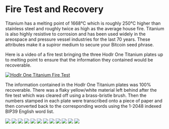 # Fire Test and Recovery
Titanium has a melting point of 1668°C which is roughly 250°C higher than stainless steel and roughly twice as high as the average house fire. Titanium is also highly resistive to corrosion and has been used widely in the areospace and pressure vessel industries for the last 70 years. These attributes make it a supiror medium to secure your Bitcoin seed phrase. 

Here is a video of a fire test bringing the three Hodlr One Titanium plates up to melting point to ensure that the information they contained would be recoverable. 

[![Hodlr One Titanium Fire Test](/assets/video_thumbnail.png)](https://media.econoalchemist.com/w/h2Ny2A4PwHAuYPeFKX9Sy6 "Hodlr One Titanium Fire Test")

The information contained in the Hodlr One Titanium plates was 100% recoverable. There was a flaky yellow/white material left behind after the fire test which was cleared off using a brass-bristle brush. Then the numbers stamped in each plate were transcribed onto a piece of paper and then converted back to the corresponding words using the 1-2048 indexed BIP39 English word list. 

![](assets/hodlr_36.jpg)
![](assets/hodlr_37.jpg)
![](assets/hodlr_38.jpg)
![](assets/hodlr_39.jpg)
![](assets/hodlr_41.jpg)
![](assets/hodlr_42.jpg)
![](assets/hodlr_44.jpg)
![](assets/hodlr_45.jpg)
![](assets/hodlr_46.jpg)
![](assets/hodlr_48.jpg)
![](assets/hodlr_49.jpg)
![](assets/hodlr_52.jpg)
